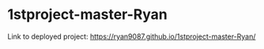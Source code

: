 # 1stproject-master-Ryan

Link to deployed project: https://ryan9087.github.io/1stproject-master-Ryan/

